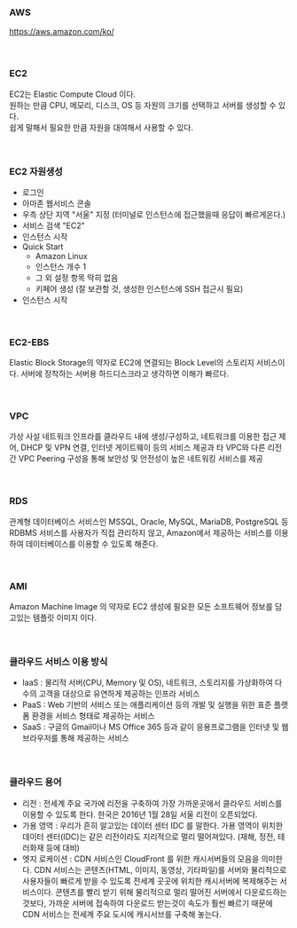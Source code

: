 ### AWS
https://aws.amazon.com/ko/  
<br><br>
### EC2 
EC2는 Elastic Compute Cloud 이다.  
원하는 만큼 CPU, 메모리, 디스크, OS 등 자원의 크기를 선택하고 서버를 생성할 수 있다.  
쉽게 말해서 필요한 만큼 자원을 대여해서 사용할 수 있다.  
<br><br>
### EC2 자원생성
- 로그인
- 아마존 웹서비스 콘솔
- 우측 상단 지역 "서울" 지정 (터미널로 인스턴스에 접근했을때 응답이 빠르게온다.)
- 서비스 검색 "EC2"
- 인스턴스 시작
- Quick Start
  - Amazon Linux 
  - 인스턴스 개수 1
  - 그 외 설정 항목 딱히 없음
  - 키페어 생성 (잘 보관할 것, 생성한 인스턴스에 SSH 접근시 필요) 
- 인스턴스 시작   
<br><br>  
### EC2-EBS  
Elastic Block Storage의 약자로 EC2에 연결되는 Block Level의 스토리지 서비스이다. 서버에 장착하는 서버용 하드디스크라고 생각하면 이해가 빠르다.
<br><br><br>     
### VPC 
가상 사설 네트워크 인프라를 클라우드 내에 생성/구성하고, 네트워크를 이용한 접근 제어, DHCP 및 VPN 연결, 인터넷 게이트웨이 등의 서비스 제공과 타 VPC와 다른 리전 간 VPC Peering 구성을 통해 보안성 및 안전성이 높은 네트워킹 서비스를 제공  
<br><br>  
### RDS 
관계형 데이터베이스 서비스인 MSSQL, Oracle, MySQL, MariaDB, PostgreSQL 등 RDBMS 서비스를 사용자가 직접 관리하지 않고, Amazon에서 제공하는 서비스를 이용하여 데이터베이스를 이용할 수 있도록 해준다.  
<br><br>  
### AMI  
Amazon Machine Image 의 약자로 EC2 생성에 필요한 모든 소프트웨어 정보를 담고있는 템플릿 이미지 이다.  
<br><br>  
### 클라우드 서비스 이용 방식
- IaaS : 물리적 서버(CPU, Memory 및 OS), 네트워크, 스토리지를 가상화하여 다수의 고객을 대상으로 유연하게 제공하는 인프라 서비스
- PaaS : Web 기반의 서비스 또는 애플리케이션 등의 개발 및 실행을 위한 표준 플랫폼 환경을 서비스 형태로 제공하는 서비스
- SaaS : 구글의 Gmail이나 MS Office 365 등과 같이 응용프로그램을 인터넷 및 웹 브라우저를 통해 제공하는 서비스  
<br><br>  
### 클라우드 용어
- 리전 : 전세계 주요 국가에 리전을 구축하여 가장 가까운곳에서 클라우드 서비스를 이용할 수 있도록 한다. 한국은 2016년 1월 28일 서울 리전이 오픈되었다.
- 가용 영역 : 우리가 흔히 알고있는 데이터 센터 IDC 를 말한다. 가용 영역이 위치한 데이터 센터(IDC)는 같은 리전이라도 지리적으로 멀리 떨어져있다. (재해, 정전, 테러화재 등에 대비)
- 엣지 로케이션 : CDN 서비스인 CloudFront 를 위한 캐시서버들의 모음을 의미한다. CDN 서비스는 콘텐츠(HTML, 이미지, 동영상, 기타파일)를 서버와 물리적으로 사용자들이 빠르게 받을 수 있도록 전세계 곳곳에 위치한 캐시서버에 복제해주는 서비스이다. 콘텐츠를 빨리 받기 위해 물리적으로 멀리 떨어진 서버에서 다운로드하는 것보다, 가까운 서버에 접속하여 다운로드 받는것이 속도가 훨씬 빠르기 때문에 CDN 서비스는 전세계 주요 도시에 캐시서브를 구축해 놓는다.

